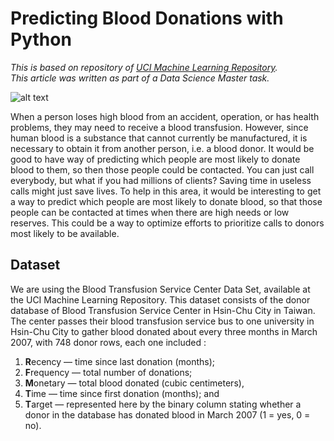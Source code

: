 # Predicting Blood Donations with Python
*This is based on repository of [UCI Machine Learning Repository](https://archive.ics.uci.edu/ml/index.php).*  
*This article was written as part of a Data Science Master task.*  

![alt text](http://joseluisfernandez.me/wp-content/uploads/2020/01/Imagen_destacada_blood-2048x1546.png "predicting blood donations with Python")  

When a person loses high blood from an accident, operation, or has health problems, they may need to receive a blood transfusion.
However, since human blood is a substance that cannot currently be manufactured, it is necessary to obtain it from another person, i.e. a blood donor.
It would be good to have way of predicting which people are most likely to donate blood to them, so then those people could be contacted. You can just call everybody, but what if you had millions of clients? Saving time in useless calls might just save lives.
To help in this area, it would be interesting to get a way to predict which people are most likely to donate blood, so that those people can be contacted at times when there are high needs or low reserves. This could be a way to optimize efforts to prioritize calls to donors most likely to be available.

## Dataset
We are using the Blood Transfusion Service Center Data Set, available at the UCI Machine Learning Repository. This dataset consists of the donor database of Blood Transfusion Service Center in Hsin-Chu City in Taiwan. The center passes their blood transfusion service bus to one university in Hsin-Chu City to gather blood donated about every three months in March 2007, with 748 donor rows, each one included :
1.	**R**ecency — time since last donation (months);
2.	**F**requency — total number of donations;
3.	**M**onetary — total blood donated (cubic centimeters),
4.	**T**ime — time since first donation (months); and
5.	**T**arget — represented here by the binary column stating whether a donor in the database has donated blood in March 2007 (1 = yes, 0 = no).
